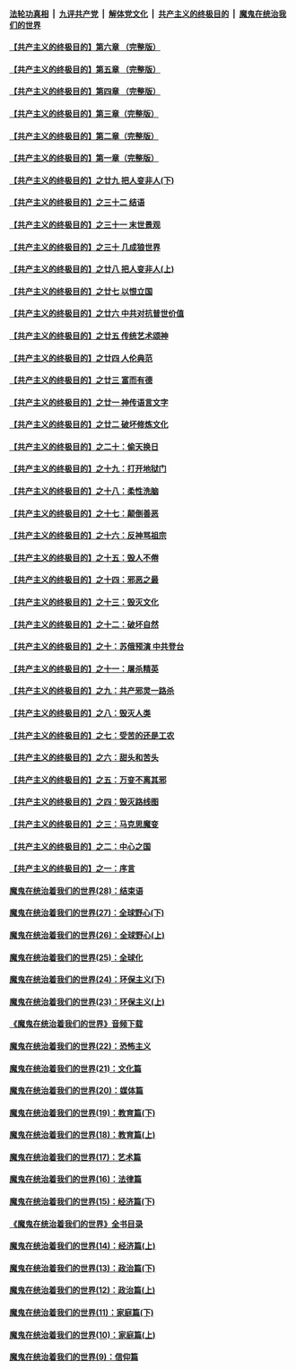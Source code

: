 

####  [法轮功真相](../../../../basic/blob/master/README.md?t=05182031) &nbsp;|&nbsp; [九评共产党](../../../../9ping.md/blob/master/README.md?t=05182031) &nbsp;|&nbsp; [解体党文化](../../../../jtdwh.md/blob/master/README.md?t=05182031)  &nbsp;|&nbsp; [共产主义的终极目的](../../../../gczydzjmd.md/blob/master/README.md?t=05182031) &nbsp;|&nbsp; [魔鬼在统治我们的世界](../../../../mgztzwmdsj.md/blob/master/README.md?t=05182031) 

#### [【共产主义的终极目的】第六章 （完整版）](../pages/nsc422/n11428913.md?t=05182031) 

#### [【共产主义的终极目的】第五章 （完整版）](../pages/nsc422/n11428912.md?t=05182031) 

#### [【共产主义的终极目的】第四章 （完整版）](../pages/nsc422/n11428907.md?t=05182031) 

#### [【共产主义的终极目的】第三章（完整版）](../pages/nsc422/n11428848.md?t=05182031) 

#### [【共产主义的终极目的】第二章（完整版）](../pages/nsc422/n11428831.md?t=05182031) 

#### [【共产主义的终极目的】第一章（完整版）](../pages/nsc422/n11417651.md?t=05182031) 

#### [【共产主义的终极目的】之廿九 把人变非人(下)](../pages/nsc422/n11344140.md?t=05182031) 

#### [【共产主义的终极目的】之三十二 结语](../pages/nsc422/n11360535.md?t=05182031) 

#### [【共产主义的终极目的】之三十一 末世景观](../pages/nsc422/n11351129.md?t=05182031) 

#### [【共产主义的终极目的】之三十 几成狼世界](../pages/nsc422/n11348280.md?t=05182031) 

#### [【共产主义的终极目的】之廿八 把人变非人(上)](../pages/nsc422/n11340492.md?t=05182031) 

#### [【共产主义的终极目的】之廿七 以恨立国](../pages/nsc422/n11336944.md?t=05182031) 

#### [【共产主义的终极目的】之廿六 中共对抗普世价值](../pages/nsc422/n11324785.md?t=05182031) 

#### [【共产主义的终极目的】之廿五 传统艺术颂神](../pages/nsc422/n11296396.md?t=05182031) 

#### [【共产主义的终极目的】之廿四 人伦典范](../pages/nsc422/n11296397.md?t=05182031) 

#### [【共产主义的终极目的】之廿三 富而有德](../pages/nsc422/n11283598.md?t=05182031) 

#### [【共产主义的终极目的】之廿一 神传语言文字](../pages/nsc422/n11263265.md?t=05182031) 

#### [【共产主义的终极目的】之廿二 破坏修炼文化](../pages/nsc422/n11245728.md?t=05182031) 

#### [【共产主义的终极目的】之二十：偷天换日](../pages/nsc422/n11238846.md?t=05182031) 

#### [【共产主义的终极目的】之十九：打开地狱门](../pages/nsc422/n11206376.md?t=05182031) 

#### [【共产主义的终极目的】之十八：柔性洗脑](../pages/nsc422/n11199994.md?t=05182031) 

#### [【共产主义的终极目的】之十七：颠倒善恶](../pages/nsc422/n11179782.md?t=05182031) 

#### [【共产主义的终极目的】之十六：反神骂祖宗](../pages/nsc422/n11166798.md?t=05182031) 

#### [【共产主义的终极目的】之十五：毁人不倦](../pages/nsc422/n11166792.md?t=05182031) 

#### [【共产主义的终极目的】之十四：邪恶之最](../pages/nsc422/n11150249.md?t=05182031) 

#### [【共产主义的终极目的】之十三：毁灭文化](../pages/nsc422/n11135227.md?t=05182031) 

#### [【共产主义的终极目的】之十二：破坏自然](../pages/nsc422/n11135214.md?t=05182031) 

#### [【共产主义的终极目的】之十：苏俄预演 中共登台](../pages/nsc422/n11118424.md?t=05182031) 

#### [【共产主义的终极目的】之十一：屠杀精英](../pages/nsc422/n11118442.md?t=05182031) 

#### [【共产主义的终极目的】之九：共产邪灵一路杀](../pages/nsc422/n11114139.md?t=05182031) 

#### [【共产主义的终极目的】之八：毁灭人类](../pages/nsc422/n11108503.md?t=05182031) 

#### [【共产主义的终极目的】之七：受苦的还是工农](../pages/nsc422/n11101809.md?t=05182031) 

#### [【共产主义的终极目的】之六：甜头和苦头](../pages/nsc422/n11096971.md?t=05182031) 

#### [【共产主义的终极目的】之五：万变不离其邪](../pages/nsc422/n11091285.md?t=05182031) 

#### [【共产主义的终极目的】之四：毁灭路线图](../pages/nsc422/n11086284.md?t=05182031) 

#### [【共产主义的终极目的】之三：马克思魔变](../pages/nsc422/n11061941.md?t=05182031) 

#### [【共产主义的终极目的】之二：中心之国](../pages/nsc422/n11047728.md?t=05182031) 

#### [【共产主义的终极目的】之一：序言](../pages/nsc422/n11086077.md?t=05182031) 

#### [魔鬼在统治着我们的世界(28)：结束语](../pages/nsc422/n10936246.md?t=05182031) 

#### [魔鬼在统治着我们的世界(27)：全球野心(下)](../pages/nsc422/n10928319.md?t=05182031) 

#### [魔鬼在统治着我们的世界(26)：全球野心(上)](../pages/nsc422/n10900318.md?t=05182031) 

#### [魔鬼在统治着我们的世界(25)：全球化](../pages/nsc422/n10788205.md?t=05182031) 

#### [魔鬼在统治着我们的世界(24)：环保主义(下)](../pages/nsc422/n10695307.md?t=05182031) 

#### [魔鬼在统治着我们的世界(23)：环保主义(上)](../pages/nsc422/n10688613.md?t=05182031) 

#### [《魔鬼在统治着我们的世界》音频下载](../pages/nsc422/n10635553.md?t=05182031) 

#### [魔鬼在统治着我们的世界(22)：恐怖主义](../pages/nsc422/n10614727.md?t=05182031) 

#### [魔鬼在统治着我们的世界(21)：文化篇](../pages/nsc422/n10597706.md?t=05182031) 

#### [魔鬼在统治着我们的世界(20)：媒体篇](../pages/nsc422/n10586579.md?t=05182031) 

#### [魔鬼在统治着我们的世界(19)：教育篇(下)](../pages/nsc422/n10564808.md?t=05182031) 

#### [魔鬼在统治着我们的世界(18)：教育篇(上)](../pages/nsc422/n10526970.md?t=05182031) 

#### [魔鬼在统治着我们的世界(17)：艺术篇](../pages/nsc422/n10499093.md?t=05182031) 

#### [魔鬼在统治着我们的世界(16)：法律篇](../pages/nsc422/n10485969.md?t=05182031) 

#### [魔鬼在统治着我们的世界(15)：经济篇(下)](../pages/nsc422/n10469975.md?t=05182031) 

#### [《魔鬼在统治着我们的世界》全书目录](../pages/nsc422/n10464261.md?t=05182031) 

#### [魔鬼在统治着我们的世界(14)：经济篇(上)](../pages/nsc422/n10457370.md?t=05182031) 

#### [魔鬼在统治着我们的世界(13)：政治篇(下)](../pages/nsc422/n10448270.md?t=05182031) 

#### [魔鬼在统治着我们的世界(12)：政治篇(上)](../pages/nsc422/n10444576.md?t=05182031) 

#### [魔鬼在统治着我们的世界(11)：家庭篇(下)](../pages/nsc422/n10440961.md?t=05182031) 

#### [魔鬼在统治着我们的世界(10)：家庭篇(上)](../pages/nsc422/n10435448.md?t=05182031) 

#### [魔鬼在统治着我们的世界(9)：信仰篇](../pages/nsc422/n10432159.md?t=05182031) 

